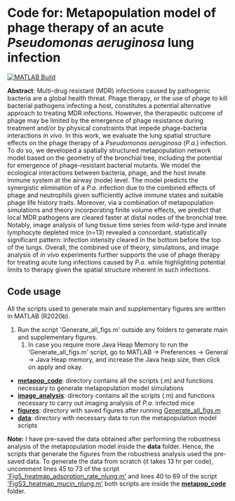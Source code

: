 # Code for: Metapopulation model of phage therapy of an acute *Pseudomonas aeruginosa* lung infection

[![MATLAB Build](https://github.com/RaunakDey/metapop_lung/actions/workflows/blank.yml/badge.svg)](https://github.com/RaunakDey/metapop_lung/actions/workflows/blank.yml)

**Abstract**:
Multi-drug resistant (MDR) infections caused by pathogenic bacteria are a global health threat. Phage therapy, or the use of phage to kill bacterial pathogens infecting a host, constitutes a potential alternative approach to treating MDR infections. However, the therapeutic outcome of phage may be limited by the emergence of phage resistance during treatment and/or by physical constraints that impede phage-bacteria interactions *in vivo*. In this work, we evaluate the lung spatial structure effects on the phage therapy of a *Pseudomonas aeruginosa* (*P.a.*) infection. To do so, we developed a spatially structured metapopulation network model based on the geometry of the bronchial tree, including the potential for emergence of phage-resistant bacterial mutants. We model the ecological interactions between bacteria, phage, and the host innate immune system at the airway (node) level. The model predicts the synergistic elimination of a *P.a.* infection due to the combined effects of phage and neutrophils given sufficiently active immune states and suitable phage life history traits. Moreover, via a combination of metapopulation simulations and theory incorporating finite volume effects, we predict that local MDR pathogens are cleared faster at distal nodes of the bronchial tree. Notably, image analysis of lung tissue time series from wild-type and innate lymphocyte depleted mice (n=13) revealed a concordant, statistically significant pattern: infection intensity cleared in the bottom before the top of the lungs. Overall, the combined use of theory, simulations, and image analysis of *in vivo* experiments further supports the use of phage therapy for treating acute lung infections caused by *P.a.* while highlighting potential limits to therapy given the spatial structure inherent in such infections.

## Code usage

All the scripts used to generate main and supplementary figures are written in MATLAB (R2020b).

1. Run the script 'Generate_all_figs.m' outside any folders to generate main and supplementary figures.
   1. In case you require more Java Heap Memory to run the 'Generate_all_figs.m' script, go to MATLAB -> Preferences -> General -> Java Heap memory, and increase the Java heap size, then click on apply and okay.
 
- [**metapop_code**](./metapop_code): directory contains all the scripts (.m) and functions necessary to generate metapopulation model simulations
- [**image_analysis**](./image_analysis): directory contains all the scripts (.m) and functions necessary to carry out imaging analysis of *P.a.* infected mice
- [**figures**](./figures): directory with saved figures after running [Generate_all_figs.m](./Generate_all_figs.m)
- [**data**](./data): directory with necessary data to run the metapopulation model scripts

**Note:**
I have pre-saved the data obtained after performing the robustness analysis of the metapopulation model inside the **data** folder. Hence, the scripts that generate the figures from the robustness analysis used the pre-saved data. To generate the data from scratch (it takes 13 hr per code), uncomment lines 45 to 73 of the script ['Fig5_heatmap_adsorption_rate_nlung.m'](./metapop_code/Fig5_heatmap_adsorption_rate_nlung.m) and lines 40 to 69 of the script ['FigS3_heatmap_mucin_nlung.m'](./metapop_code/FigS3_heatmap_mucin_nlung.m) both scripts are inside the [**metapop_code**](./metapop_code) folder.

